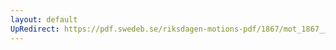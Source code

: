 ```yaml
---
layout: default
UpRedirect: https://pdf.swedeb.se/riksdagen-motions-pdf/1867/mot_1867__fk__00021/mot_1867__fk__00021_004.pdf
---
```

